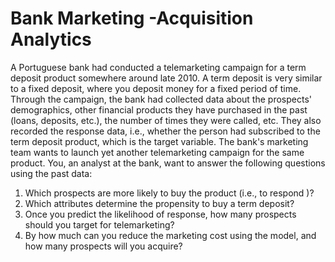 # Bank Marketing -Acquisition Analytics

A Portuguese bank had conducted a telemarketing campaign for a term deposit product 
somewhere around late 2010. A term deposit is very similar to a fixed deposit, where you 
deposit money for a fixed period of time.
Through the campaign, the bank had collected data about the prospects' demographics, other 
financial products they have purchased in the past (loans, deposits, etc.), the number of times 
they were called, etc. They also recorded the response data, i.e., whether the person had 
subscribed to the term deposit product, which is the target variable.
The bank's marketing team wants to launch yet another telemarketing campaign for the same 
product. You, an analyst at the bank, want to answer the following questions using the past 
data:
1. Which prospects are more likely to buy the product (i.e., to respond )?
2. Which attributes determine the propensity to buy a term deposit?
3. Once you predict the likelihood of response, how many prospects should you target for 
telemarketing?
4. By how much can you reduce the marketing cost using the model, and how many 
prospects will you acquire?
